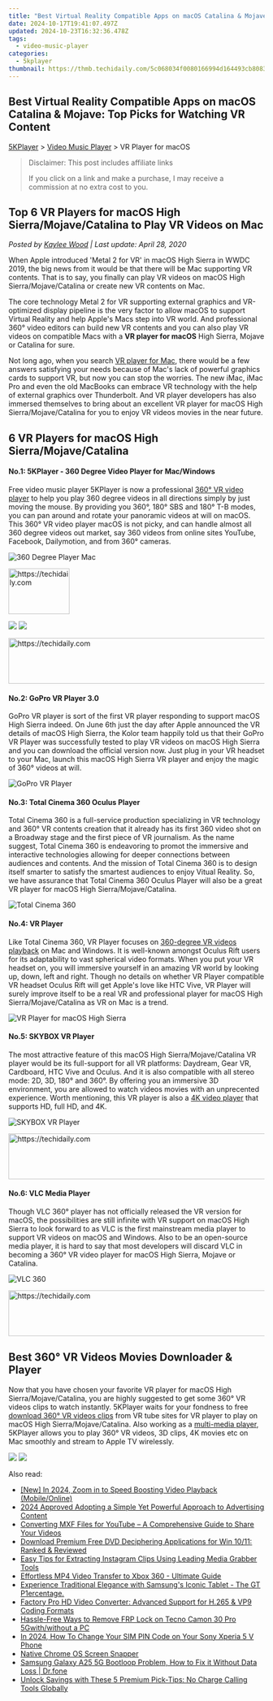 ```yaml
---
title: "Best Virtual Reality Compatible Apps on macOS Catalina & Mojave: Top Picks for Watching VR Content"
date: 2024-10-17T19:41:07.497Z
updated: 2024-10-23T16:32:36.478Z
tags:
  - video-music-player
categories:
  - 5kplayer
thumbnail: https://thmb.techidaily.com/5c068034f0080166994d164493cb808318b6f6a0f4d45de0f56404a9b7904a53.jpg
---
```


## Best Virtual Reality Compatible Apps on macOS Catalina & Mojave: Top Picks for Watching VR Content

[5KPlayer](https://tools.techidaily.com/5kplayer/products/) \> [Video Music Player](https://tools.techidaily.com/5kplayer/video-music-player/) \> VR Player for macOS 

>  Disclaimer: This post includes affiliate links
>
>  If you click on a link and make a purchase, I may receive a commission at no extra cost to you.
>

## Top 6 VR Players for macOS High Sierra/Mojave/Catalina to Play VR Videos on Mac

 _Posted by [Kaylee Wood](https://www.quora.com/profile/Amanda-Hu-21) | Last update: April 28, 2020_

When Apple introduced 'Metal 2 for VR' in macOS High Sierra in WWDC 2019, the big news from it would be that there will be Mac supporting VR contents. That is to say, you finally can play VR videos on macOS High Sierra/Mojave/Catalina or create new VR contents on Mac.

The core technology Metal 2 for VR supporting external graphics and VR-optimized display pipeline is the very factor to allow macOS to support Virtual Reality and help Apple's Macs step into VR world. And professional 360° video editors can build new VR contents and you can also play VR videos on compatible Macs with a **VR player for macOS** High Sierra, Mojave or Catalina for sure. 

Not long ago, when you search [VR player for Mac](https://tools.techidaily.com/5kplayer/video-music-player/), there would be a few answers satisfying your needs because of Mac's lack of powerful graphics cards to support VR, but now you can stop the worries. The new iMac, iMac Pro and even the old MacBooks can embrace VR technology with the help of external graphics over Thunderbolt. And VR player developers has also immersed themselves to bring about an excellent VR player for macOS High Sierra/Mojave/Catalina for you to enjoy VR videos movies in the near future.

##  6 VR Players for macOS High Sierra/Mojave/Catalina

#### **No.1: 5KPlayer - 360 Degree Video Player for Mac/Windows**

Free video music player 5KPlayer is now a professional [360° VR video player](https://tools.techidaily.com/5kplayer/video-music-player/) to help you play 360 degree videos in all directions simply by just moving the mouse. By providing you 360°, 180° SBS and 180° T-B modes, you can pan around and rotate your panoramic videos at will on macOS. This 360° VR video player macOS is not picky, and can handle almost all 360 degree videos out market, say 360 videos from online sites YouTube, Facebook, Dailymotion, and from 360° cameras.

![360 Degree Player Mac](https://www.5kplayer.com/video-music-player/img/how-to-watch-360-videos-5kp.jpg) 

<!-- affiliate ads begin -->
<a href="https://aligracehair.sjv.io/c/5597632/2135408/19272" target="_top" id="2135408">
  <img src="//a.impactradius-go.com/display-ad/19272-2135408" border="0" alt="https://techidaily.com" width="120" height="90"/>
</a>
<img height="0" width="0" src="https://aligracehair.sjv.io/i/5597632/2135408/19272" style="position:absolute;visibility:hidden;" border="0" />
<!-- affiliate ads end -->

[![](https://www.5kplayer.com/video-music-player/../button/freedownbackmac.png)](https://tools.techidaily.com/5kplayer/products/) [![](https://www.5kplayer.com/video-music-player/../button/freedownwhitewin.png)](https://tools.techidaily.com/5kplayer/products/) 

<!-- affiliate ads begin -->
<a href="https://appsumo.8odi.net/c/5597632/2075483/7443" target="_top" id="2075483">
  <img src="//a.impactradius-go.com/display-ad/7443-2075483" border="0" alt="https://techidaily.com" width="728" height="90"/>
</a>
<img height="0" width="0" src="https://appsumo.8odi.net/i/5597632/2075483/7443" style="position:absolute;visibility:hidden;" border="0" />
<!-- affiliate ads end -->

#### **No.2: GoPro VR Player 3.0**

GoPro VR player is sort of the first VR player responding to support macOS High Sierra indeed. On June 6th just the day after Apple announced the VR details of macOS High Sierra, the Kolor team happily told us that their GoPro VR Player was successfully tested to play VR videos on macOS High Sierra and you can download the official version now. Just plug in your VR headset to your Mac, launch this macOS High Sierra VR player and enjoy the magic of 360° videos at will.

![GoPro VR Player](https://www.5kplayer.com/video-music-player/img/gopro-vr-player.jpg) 

#### **No.3: Total Cinema 360 Oculus Player**

Total Cinema 360 is a full-service production specializing in VR technology and 360° VR contents creation that it already has its first 360 video shot on a Broadway stage and the first piece of VR journalism. As the name suggest, Total Cinema 360 is endeavoring to promot the immersive and interactive technologies allowing for deeper connections between audiences and contents. And the mission of Total Cinema 360 is to design itself smarter to satisfy the smartest audiences to enjoy Vitual Reality. So, we have assurance that Total Cinema 360 Oculus Player will also be a great VR player for macOS High Sierra/Mojave/Catalina.

![Total Cinema 360](https://www.5kplayer.com/video-music-player/img/total-cinema-360.jpg) 

#### **No.4: VR Player**

Like Total Cinema 360, VR Player focuses on [360-degree VR videos playback](https://tools.techidaily.com/5kplayer/video-music-player/) on Mac and Windows. It is well-known amongst Oculus Rift users for its adaptability to vast spherical video formats. When you put your VR headset on, you will immersive yourself in an amazing VR world by looking up, down, left and right. Though no details on whether VR Player compatible VR headset Oculus Rift will get Apple's love like HTC Vive, VR Player will surely improve itself to be a real VR and professional player for macOS High Sierra/Mojave/Catalina as VR on Mac is a trend.

![VR Player for macOS High Sierra](https://www.5kplayer.com/video-music-player/img/vrplayer.jpg) 

#### **No.5: SKYBOX VR Player**

The most attractive feature of this macOS High Sierra/Mojave/Catalina VR player would be its full-support for all VR platforms: Daydream, Gear VR, Cardboard, HTC Vive and Oculus. And it is also compatible with all stereo mode: 2D, 3D, 180° and 360°. By offering you an immersive 3D environment, you are allowed to watch videos movies with an unprecented experience. Worth mentioning, this VR player is also a [4K video player](https://tools.techidaily.com/5kplayer/video-music-player/) that supports HD, full HD, and 4K.

![SKYBOX VR Player](https://www.5kplayer.com/video-music-player/img/skybox-vr.jpg) 

<!-- affiliate ads begin -->
<a href="https://appsumo.8odi.net/c/5597632/2144284/7443" target="_top" id="2144284">
  <img src="//a.impactradius-go.com/display-ad/7443-2144284" border="0" alt="https://techidaily.com" width="728" height="90"/>
</a>
<img height="0" width="0" src="https://appsumo.8odi.net/i/5597632/2144284/7443" style="position:absolute;visibility:hidden;" border="0" />
<!-- affiliate ads end -->

#### **No.6: VLC Media Player**

Though VLC 360° player has not officially released the VR version for macOS, the possibilities are still infinite with VR support on macOS High Sierra to look forward to as VLC is the first mainstream media player to support VR videos on macOS and Windows. Also to be an open-source media player, it is hard to say that most developers will discard VLC in becoming a 360° VR video player for macOS High Sierra, Mojave or Catalina.

![VLC 360](https://www.5kplayer.com/video-music-player/img/vlc-360.jpg) 

<!-- affiliate ads begin -->
<a href="https://appsumo.8odi.net/c/5597632/2137378/7443" target="_top" id="2137378">
  <img src="//a.impactradius-go.com/display-ad/7443-2137378" border="0" alt="https://techidaily.com" width="600" height="90"/>
</a>
<img height="0" width="0" src="https://appsumo.8odi.net/i/5597632/2137378/7443" style="position:absolute;visibility:hidden;" border="0" />
<!-- affiliate ads end -->

## Best 360° VR Videos Movies Downloader & Player

Now that you have chosen your favorite VR player for macOS High Sierra/Mojave/Catalina, you are highly suggested to get some 360° VR videos clips to watch instantly. 5KPlayer waits for your fondness to free [download 360° VR videos clips](https://tools.techidaily.com/5kplayer/youtube-download/) from VR tube sites for VR player to play on macOS High Sierra/Mojave/Catalina. Also working as a [multi-media player](https://tools.techidaily.com/5kplayer/video-music-player/), 5KPlayer allows you to play 360° VR videos, 3D clips, 4K movies etc on Mac smoothly and stream to Apple TV wirelessly.

[![](https://www.5kplayer.com/video-music-player/../button/freedownbackmac.png)](https://tools.techidaily.com/5kplayer/products/) [![](https://www.5kplayer.com/video-music-player/../button/freedownwhitewin.png)](https://tools.techidaily.com/5kplayer/products/)

<ins class="adsbygoogle"
     style="display:block"
     data-ad-format="autorelaxed"
     data-ad-client="ca-pub-7571918770474297"
     data-ad-slot="1223367746"></ins>

<ins class="adsbygoogle"
     style="display:block"
     data-ad-client="ca-pub-7571918770474297"
     data-ad-slot="8358498916"
     data-ad-format="auto"
     data-full-width-responsive="true"></ins>

<span class="atpl-alsoreadstyle">Also read:</span>
<div><ul>
<li><a href="https://instagram-clips.techidaily.com/new-in-2024-zoom-in-to-speed-boosting-video-playback-mobileonline/"><u>[New] In 2024, Zoom in to Speed Boosting Video Playback (Mobile/Online)</u></a></li>
<li><a href="https://facebook-videos.techidaily.com/2024-approved-adopting-a-simple-yet-powerful-approach-to-advertising-content/"><u>2024 Approved Adopting a Simple Yet Powerful Approach to Advertising Content</u></a></li>
<li><a href="https://video-ai-editor.techidaily.com/converting-mxf-files-for-youtube-a-comprehensive-guide-to-share-your-videos/"><u>Converting MXF Files for YouTube – A Comprehensive Guide to Share Your Videos</u></a></li>
<li><a href="https://video-ai-editor.techidaily.com/download-premium-free-dvd-deciphering-applications-for-win-1011-ranked-and-reviewed/"><u>Download Premium Free DVD Deciphering Applications for Win 10/11: Ranked & Reviewed</u></a></li>
<li><a href="https://video-ai-editor.techidaily.com/easy-tips-for-extracting-instagram-clips-using-leading-media-grabber-tools/"><u>Easy Tips for Extracting Instagram Clips Using Leading Media Grabber Tools</u></a></li>
<li><a href="https://video-ai-editor.techidaily.com/effortless-mp4-video-transfer-to-xbox-360-ultimate-guide/"><u>Effortless MP4 Video Transfer to Xbox 360 - Ultimate Guide</u></a></li>
<li><a href="https://video-ai-editor.techidaily.com/experience-traditional-elegance-with-samsungs-iconic-tablet-the-gt-p1ercentage/"><u>Experience Traditional Elegance with Samsung's Iconic Tablet - The GT P1ercentage.</u></a></li>
<li><a href="https://video-ai-editor.techidaily.com/factory-pro-hd-video-converter-advanced-support-for-h265-and-vp9-coding-formats/"><u>Factory Pro HD Video Converter: Advanced Support for H.265 & VP9 Coding Formats</u></a></li>
<li><a href="https://bypass-frp.techidaily.com/hassle-free-ways-to-remove-frp-lock-on-tecno-camon-30-pro-5gwithwithout-a-pc-by-drfone-android/"><u>Hassle-Free Ways to Remove FRP Lock on Tecno Camon 30 Pro 5Gwith/without a PC</u></a></li>
<li><a href="https://sim-unlock.techidaily.com/in-2024-how-to-change-your-sim-pin-code-on-your-sony-xperia-5-v-phone-by-drfone-android/"><u>In 2024, How To Change Your SIM PIN Code on Your Sony Xperia 5 V Phone</u></a></li>
<li><a href="https://screen-recording.techidaily.com/native-chrome-os-screen-snapper/"><u>Native Chrome OS Screen Snapper</u></a></li>
<li><a href="https://fix-guide.techidaily.com/samsung-galaxy-a25-5g-bootloop-problem-how-to-fix-it-without-data-loss-drfone-by-drfone-fix-android-problems-fix-android-problems/"><u>Samsung Galaxy A25 5G Bootloop Problem, How to Fix it Without Data Loss | Dr.fone</u></a></li>
<li><a href="https://technical-tips.techidaily.com/unlock-savings-with-these-5-premium-pick-tips-no-charge-calling-tools-globally/"><u>Unlock Savings with These 5 Premium Pick-Tips: No Charge Calling Tools Globally</u></a></li>
</ul></div>

